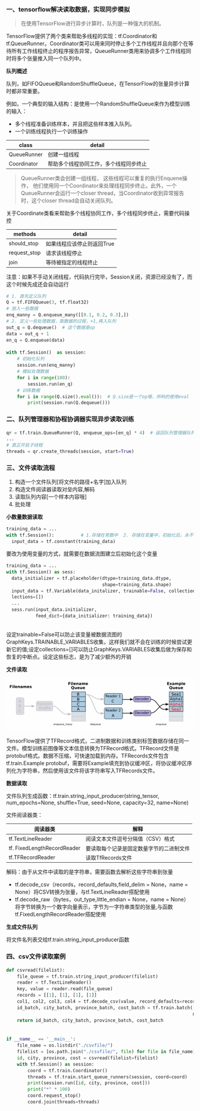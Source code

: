 ### 一、tensorflow解决读取数据，实现同步模拟

> 在使用TensorFlow进行异步计算时，队列是一种强大的机制。

TensorFlow提供了两个类来帮助多线程的实现：tf.Coordinator和 tf.QueueRunner。Coordinator类可以用来同时停止多个工作线程并且向那个在等待所有工作线程终止的程序报告异常，QueueRunner类用来协调多个工作线程同时将多个张量推入同一个队列中。

**队列概述**

队列，如FIFOQueue和RandomShuffleQueue，在TensorFlow的张量异步计算时都非常重要。

例如，一个典型的输入结构：是使用一个RandomShuffleQueue来作为模型训练的输入：

- 多个线程准备训练样本，并且把这些样本推入队列。
- 一个训练线程执行一个训练操作

| class       | detail              |
| ----------- | ------------------- |
| QueueRunner | 创建一组线程              |
| Coordinator | 帮助多个线程协同工作，多个线程同步终止 |

> QueueRunner类会创建一组线程， 这些线程可以重复的执行Enquene操作， 他们使用同一个Coordinator来处理线程同步终止。此外，一个QueueRunner会运行一个closer thread，当Coordinator收到异常报告时，这个closer thread会自动关闭队列。

关于Coordinate类看来帮助多个线程协同工作，多个线程同步终止，需要代码操控

| methods      | detail          |
| ------------ | --------------- |
| should_stop  | 如果线程应该停止则返回True |
| request_stop | 请求该线程停止         |
| join         | 等待被指定的线程终止      |

注意：如果不手动关闭线程，代码执行完毕，Session关闭，资源已经没有了，而这个时候先成还会自动运行

```python
# 1. 首先定义队列
Q = tf.FIFOQueue(3, tf.float32)
# 放入一些数据
enq_manny = Q.enqueue_many([[0.1, 0.2, 0.3],])
# 2. 定义一些处理数据，取数据的过程，+1,再入队列
out_q = Q.dequeue()  # 这个数据是op
data = out_q + 1
en_q = Q.enqueue(data)

with tf.Session()  as session:
    # 初始化队列
    session.run(enq_manny)
    # 模拟处理数据
    for i in range(100):
        session.run(en_q)
    # 训练数据
    for i in range(Q.size().eval()):  # Q.size是一个op哦，所哟的使用eval
        print(session.run(Q.dequeue()))
```

### 二、队列管理器和协程协调器实现异步读取训练

```python
qr = tf.train.QueueRunner(Q, enqueue_ops=[en_q] * 4)  # 返回队列管理器队列
...
# 真正开启子线程
threads = qr.create_threads(session, start=True)
```

### 三、文件读取流程

1. 构造一个文件队列[将文件的路径+名字]加入队列
2. 构造文件阅读器读取对垒内容,解码
3. 读取队列内容[一个样本内容哦]
4. 批处理

**小数量数据读取**

```python
training_data = ...
with tf.Session():			# 1.存储在常数中  2. 存储在变量中，初始化后，永不改变的值
  input_data = tf.constant(training_data)			
```

要改为使用变量的方式，就需要在数据流图建立后初始化这个变量

```python
training_data = ...
with tf.Session() as sess:
  data_initializer = tf.placeholder(dtype=training_data.dtype,
                                    shape=training_data.shape)
  input_data = tf.Variable(data_initalizer, trainable=False, collections=[])
  lections=[])
  ...
  sess.run(input_data.initializer,
           feed_dict={data_initializer: training_data})
 
```

设定trainable=False可以防止该变量被数据流图的GraphKeys.TRAINABLE_VARIABLES收集，这样我们就不会在训练的时候尝试更新它的值;设定collections=[]可以防止GraphKeys.VARIABLES收集后做为保存和恢复的中断点。设定这些标志，是为了减少额外的开销

**文件读取**

![TuringEmmy_2018-11-22_17-08-17](image/TuringEmmy_2018-11-22_17-08-17.jpg)

TensorFlow提供了TFRecord格式，二进制数据和训练类别标签数据存储在同一文件。模型训练前图像等文本信息转换为TFRecord格式。TFRecord文件是protobuf格式。数据不压缩，可快速加载到内存。TFRecords文件包含 tf.train.Example protobuf，需要将Example填充到协议缓冲区，将协议缓冲区序列化为字符串，然后使用该文件将该字符串写入TFRecords文件。

**数据读取**

文件队列生成函数：tf.train.string_input_producer(string_tensor, num_epochs=None, shuffle=True, seed=None, capacity=32, name=None)

文件阅读器类：

| 阅读器类                        | 解释                   |
| --------------------------- | -------------------- |
| tf.TextLineReader           | 阅读文本文件逗号分隔值（CSV）格式   |
| tf. FixedLengthRecordReader | 要读取每个记录是固定数量字节的二进制文件 |
| tf.TFRecordReader           | 读取TfRecords文件        |

解码：由于从文件中读取的是字符串，需要函数去解析这些字符串到张量

- tf.decode_csv（records，record_defaults,field_delim = None，name = None）将CSV转换为张量，与tf.TextLineReader搭配使用
- tf.decode_raw（bytes，out_type,little_endian = None，name = None） 将字节转换为一个数字向量表示，字节为一字符串类型的张量,与函数tf.FixedLengthRecordReader搭配使用

**生成文件队列**

将文件名列表交给tf.train.string_input_producer函数

### 四、csv文件读取案例

```python
def csvread(filelist):
    file_queue = tf.train.string_input_producer(filelist)
    reader = tf.TextLineReader()
    key, value = reader.read(file_queue)
    records = [[1], [1], [1], [1]]
    col1, col2, col3, col4 = tf.decode_csv(value, record_defaults=records)
    id_batch, city_batch, province_batch, cost_batch = tf.train.batch([col1, col2, col3, col4], batch_size=10,
                                                                      num_threads=6, capacity=9)
    return id_batch, city_batch, province_batch, cost_batch


if __name__ == '__main__':
    file_name = os.listdir("./csvfile/")
    filelist = [os.path.join("./csvfile/", file) for file in file_name]
    id, city, province, cost = csvread(filelist=filelist)
    with tf.Session() as session:
        coord = tf.train.Coordinator()
        threads = tf.train.start_queue_runners(session, coord=coord)
        print(session.run([id, city, province, cost]))
        print("*" * 100)
        coord.request_stop()
        coord.join(threads=threads)
```

